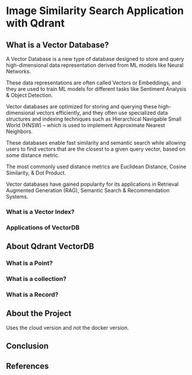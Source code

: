 # Image Similarity Search Application with Qdrant

## What is a Vector Database?

A Vector Database is a new type of database designed to store and query high-dimensional data representation derived from ML models like Neural Networks.

These data representations are often called Vectors or Embeddings, and they are used to train ML models for different tasks like Sentiment Analysis & Object Detection.

Vector databases are optimized for storing and querying these high-dimensional vectors efficiently, and they often use specialized data structures and indexing techniques such as Hierarchical Navigable Small World (HNSW) – which is used to implement Approximate Nearest Neighbors.

These databases enable fast similarity and semantic search while allowing users to find vectors that are the closest to a given query vector, based on some distance metric. 

The most commonly used distance metrics are Euclidean Distance, Cosine Similarity, & Dot Product.

Vector databases have gained popularity for its applications in Retrieval Augmented Generation (RAG), Semantic Search & Recommendation Systems.


### What is a Vector Index?
### Applications of VectorDB


## About Qdrant VectorDB



### What is a Point?

### What is a collection?

### What is a Record?


## About the Project

Uses the cloud version and not the docker version.


## Conclusion



## References


